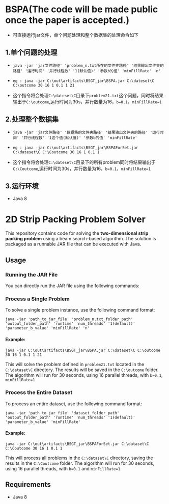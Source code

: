 # BSPA(The code will be made public once the paper is accepted.)

- 可直接运行jar文件，单个问题处理和整个数据集的处理命令如下

## 1.单个问题的处理

- `java -jar 'jar文件路径' 'problem_n.txt所在的文件夹路径' '结果输出文件夹的路径' '运行时间' '并行线程数' '1(默认值)' '参数b的值' 'minFillRate' 'n'`

- `eg : java -jar C:\out\artifacts\BSGT_jar\BSPA.jar C:\dateset\C C:\outcome 30 16 1 0.1 1 21 `

- 这个指令将会处理`C:\dateset\C`目录下`problem21.txt`这个问题，同时将结果输出于`C:\outcome`,运行时间为30s，并行数量为16，`b=0.1`，`minFillRate=1`


## 2.处理整个数据集

- `java -jar 'jar文件路径' '数据集的文件夹路径' '结果输出文件夹的路径' '运行时间' '并行线程数' '1这个值(默认值)' '参数b的值' 'minFillRate'`

- `eg : java -jar C:\out\artifacts\BSGT_jar\BSPAForSet.jar C:\dateset\C C:\Coutcome 30 16 1 0.1 1`

- 这个指令将会处理`C:\dateset\C`目录下的所有problem同时将结果输出于`C:\Coutcome`,运行时间为30s，并行数量为16，`b=0.1`，`minFillRate=1`

## 3.运行环境
- Java 8


# 2D Strip Packing Problem Solver

This repository contains code for solving the **two-dimensional strip packing problem** using a beam search-based algorithm. The solution is packaged as a runnable JAR file that can be executed with Java.

## Usage

### Running the JAR File

You can directly run the JAR file using the following commands:

### Process a Single Problem

To solve a single problem instance, use the following command format:

`java -jar 'path_to_jar_file' 'problem_n.txt_folder_path' 'output_folder_path' 'runtime' 'num_threads' '1(default)' 'parameter_b_value' 'minFillRate' 'n'`

#### Example:
`java -jar C:\out\artifacts\BSGT_jar\BSPA.jar C:\dataset\C C:\outcome 30 16 1 0.1 1 21`

This will solve the problem defined in `problem21.txt` located in the `C:\dataset\C` directory. The results will be saved in the `C:\outcome` folder. The algorithm will run for 30 seconds, using 16 parallel threads, with `b=0.1`, `minFillRate=1`

### Process the Entire Dataset

To process an entire dataset, use the following command format:

`java -jar 'path_to_jar_file' 'dataset_folder_path' 'output_folder_path' 'runtime' 'num_threads' '1(default)' 'parameter_b_value' 'minFillRate'`

#### Example:

`java -jar C:\out\artifacts\BSGT_jar\BSPAForSet.jar C:\dataset\C C:\Coutcome 30 16 1 0.1 1`

This will process all problems in the `C:\dataset\C` directory, saving the results in the `C:\Coutcome` folder. The algorithm will run for 30 seconds, using 16 parallel threads, with `b=0.1` and `minFillRate=1`.

## Requirements

- Java 8 

